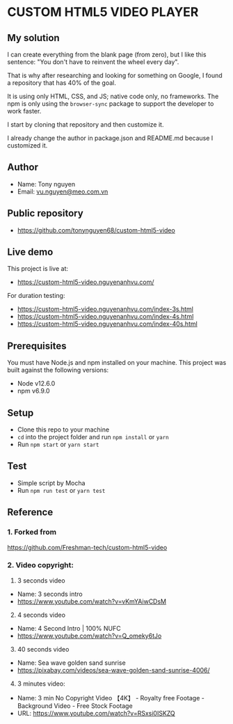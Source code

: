 # CUSTOM HTML5 VIDEO PLAYER

## My solution

I can create everything from the blank page (from zero), but I like this sentence: "You don't have to reinvent the wheel every day".

That is why after researching and looking for something on Google, I found a repository that has 40% of the goal.

It is using only HTML, CSS, and JS; native code only, no frameworks. The npm is only using the `browser-sync` package to support the developer to work faster.

I start by cloning that repository and then customize it.

I already change the author in package.json and README.md because I customized it.

## Author

* Name: Tony nguyen
* Email: vu.nguyen@meo.com.vn

## Public repository

* https://github.com/tonynguyen68/custom-html5-video

## Live demo

This project is live at:

* https://custom-html5-video.nguyenanhvu.com/

For duration testing:

* https://custom-html5-video.nguyenanhvu.com/index-3s.html
* https://custom-html5-video.nguyenanhvu.com/index-4s.html
* https://custom-html5-video.nguyenanhvu.com/index-40s.html

## Prerequisites

You must have Node.js and npm installed on your machine. This project was built against the following versions:

* Node v12.6.0
* npm v6.9.0

## Setup

* Clone this repo to your machine
* `cd` into the project folder and run `npm install` or `yarn`
* Run `npm start` or `yarn start`

## Test

* Simple script by Mocha
* Run `npm run test` or `yarn test`

## Reference

### 1. Forked from

https://github.com/Freshman-tech/custom-html5-video

### 2. Video copyright:

1. 3 seconds video

* Name: 3 seconds intro
* https://www.youtube.com/watch?v=vKmYAiwCDsM

2. 4 seconds video

* Name: 4 Second Intro | 100% NUFC
* https://www.youtube.com/watch?v=Q_omeky6tJo

3. 40 seconds video

* Name: Sea wave golden sand sunrise
* https://pixabay.com/videos/sea-wave-golden-sand-sunrise-4006/

4. 3 minutes video:

* Name: 3 min No Copyright Video 【4K】 - Royalty free Footage - Background Video - Free Stock Footage
* URL: https://www.youtube.com/watch?v=RSxsi0ISKZQ
